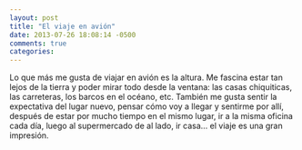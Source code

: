 ```yaml
---
layout: post
title: "El viaje en avión"
date: 2013-07-26 18:08:14 -0500
comments: true
categories:
---
```


Lo que más me gusta de viajar en avión es la altura. Me fascina estar
tan lejos de la tierra y poder mirar todo desde la ventana: las casas
chiquiticas, las carreteras, los barcos en el océano, etc. También
me gusta sentir la expectativa del lugar nuevo, pensar cómo voy a llegar
y sentirme por allí, después de estar por mucho tiempo en el mismo lugar,
ir a la misma oficina cada día, luego al supermercado de al lado, ir casa…
el viaje es una gran impresión.
